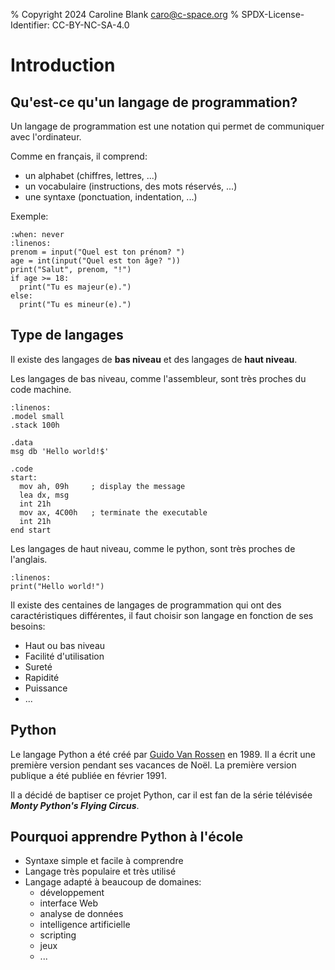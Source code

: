 % Copyright 2024 Caroline Blank <caro@c-space.org>
% SPDX-License-Identifier: CC-BY-NC-SA-4.0

# Introduction

## Qu'est-ce qu'un langage de programmation?

Un langage de programmation est une notation qui permet de communiquer avec
l'ordinateur.

Comme en français, il comprend:

- un alphabet (chiffres, lettres, ...)
- un vocabulaire (instructions, des mots réservés, ...)
- une syntaxe (ponctuation, indentation, ...)

Exemple:

```{exec} python
:when: never
:linenos:
prenom = input("Quel est ton prénom? ")
age = int(input("Quel est ton âge? "))
print("Salut", prenom, "!")
if age >= 18:
  print("Tu es majeur(e).")
else:
  print("Tu es mineur(e).")
```

## Type de langages

Il existe des langages de **bas niveau** et des langages de **haut niveau**.

Les langages de bas niveau, comme l'assembleur, sont très proches du code
machine.

```{code-block}
:linenos:
.model small
.stack 100h

.data
msg db 'Hello world!$'

.code
start:
  mov ah, 09h     ; display the message
  lea dx, msg
  int 21h
  mov ax, 4C00h   ; terminate the executable
  int 21h
end start
```

Les langages de haut niveau, comme le python, sont très proches de l'anglais.

```{exec} python
:linenos:
print("Hello world!")
```

Il existe des centaines de langages de programmation qui ont des
caractéristiques différentes, il faut choisir son langage en fonction de ses
besoins:

- Haut ou bas niveau
- Facilité d'utilisation
- Sureté
- Rapidité
- Puissance
- ...

## Python

Le langage Python a été créé par [Guido Van Rossen](https://fr.wikipedia.org/wiki/Guido_van_Rossum)
en 1989. Il a écrit une première version pendant ses vacances de Noël. La
première version publique a été publiée en février 1991.

Il a décidé de baptiser ce projet Python, car il est fan de la série télévisée
***Monty Python's Flying Circus***.

## Pourquoi apprendre Python à l'école

- Syntaxe simple et facile à comprendre
- Langage très populaire et très utilisé
- Langage adapté à beaucoup de domaines:
    - développement
    - interface Web
    - analyse de données
    - intelligence artificielle
    - scripting
    - jeux
    - ...

